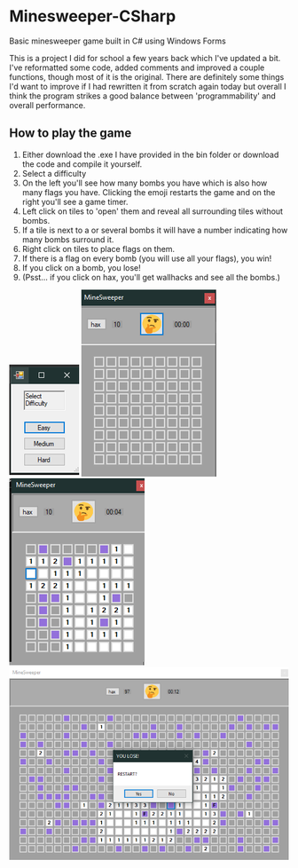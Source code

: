 # Minesweeper-CSharp
Basic minesweeper game built in C# using Windows Forms

This is a project I did for school a few years back which I've updated a bit. I've reformatted some code, added comments and improved a couple functions, though most of it is the original. There are definitely some things I'd want to improve if I had rewritten it from scratch again today but overall I think the program strikes a good balance between 'programmability' and overall performance.

## How to play the game
1. Either download the .exe I have provided in the bin folder or download the code and compile it yourself.
2. Select a difficulty
3. On the left you'll see how many bombs you have which is also how many flags you have. Clicking the emoji restarts the game and on the right you'll see a game timer.
4. Left click on tiles to 'open' them and reveal all surrounding tiles without bombs.
5. If a tile is next to a or several bombs it will have a number indicating how many bombs surround it.
6. Right click on tiles to place flags on them.
7. If there is a flag on every bomb (you will use all your flags), you win!
8. If you click on a bomb, you lose!
9. (Psst... if you click on hax, you'll get wallhacks and see all the bombs.)

![Image1](/images/1.png)
![Image2](/images/2.png)
![Image3](/images/3.png)
![Image4](/images/4.png)
